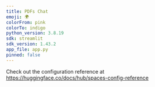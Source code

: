 ```yaml
---
title: PDFs Chat
emoji: 🌍
colorFrom: pink
colorTo: indigo
python_version: 3.8.19
sdk: streamlit
sdk_version: 1.43.2
app_file: app.py
pinned: false
---
```


Check out the configuration reference at https://huggingface.co/docs/hub/spaces-config-reference
